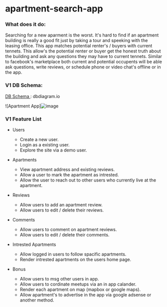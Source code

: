 # apartment-search-app

### What does it do:

Searching for a new aparment is the worst. It's hard to find if an apartment building is really a good fit just by taking a tour and speeking with the leasing office. This app matches potential renter's / buyers with current tennets. This allow's the potential renter or buyer get the honest truth about the building and ask any questions they may have to current tennets. Similar to facebook's marketplace both current and potential occupents will be able ask questions, write reviews, or schedule phone or video chat's offline or in the app.            

### V1 DB Schema:

[DB Schema ](https://dbdiagram.io/d/60a82d3fb29a09603d16003e) : dbdiagram.io 

![Apartment App]![image](https://user-images.githubusercontent.com/48835180/119288932-d7b94100-bc06-11eb-8918-b858f29aeeac.png)

### V1 Feature List

* Users
    * Create a new user.
    * Login as a existing user.
    * Explore the site via a demo user.
* Apartments 
    * View apartment address and existing reviews.
    * Allow a user to mark the apartment as intrested.
    * Allow the user to reach out to other users who currently live at the apartment.
* Reviews
    * Allow users to add an apartment review.
    * Allow users to edit / delete their reviews.
* Comments 
    * Allow users to comment on apartment reviews.
    * Allow users to edit / delete their comments.
* Intrested Apartments  
    * Allow logged in users to follow spacific apartments. 
    * Render intrested apartments on the users home page. 
 
* Bonus 
    * Allow users to msg other users in app. 
    * Allow users to cordinate meetups via an in app calander.
    * Render each apartment on map (mapbox or google maps).  
    * Allow apartment's to advertise in the app via google adsense or another method.  
